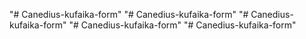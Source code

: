 "# Canedius-kufaika-form" 
"# Canedius-kufaika-form" 
"# Canedius-kufaika-form" 
"# Canedius-kufaika-form" 
"# Canedius-kufaika-form" 
